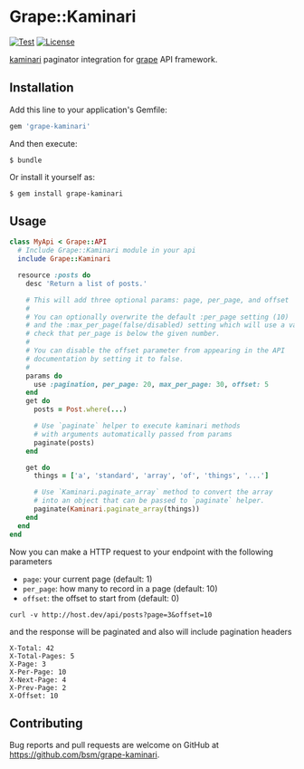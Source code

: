 # Grape::Kaminari

[![Test](https://github.com/bsm/grape-kaminari/actions/workflows/test.yml/badge.svg)](https://github.com/bsm/grape-kaminari/actions/workflows/test.yml)
[![License](https://img.shields.io/badge/License-MIT-blue.svg)](https://opensource.org/licenses/MIT)

[kaminari](https://github.com/kaminari/kaminari) paginator integration for [grape](https://github.com/intridea/grape) API framework.

## Installation

Add this line to your application's Gemfile:

```ruby
gem 'grape-kaminari'
```

And then execute:

```
$ bundle
```

Or install it yourself as:

```
$ gem install grape-kaminari
```

## Usage

```ruby
class MyApi < Grape::API
  # Include Grape::Kaminari module in your api
  include Grape::Kaminari

  resource :posts do
    desc 'Return a list of posts.'

    # This will add three optional params: page, per_page, and offset
    #
    # You can optionally overwrite the default :per_page setting (10)
    # and the :max_per_page(false/disabled) setting which will use a validator to
    # check that per_page is below the given number.
    #
    # You can disable the offset parameter from appearing in the API
    # documentation by setting it to false.
    #
    params do
      use :pagination, per_page: 20, max_per_page: 30, offset: 5
    end
    get do
      posts = Post.where(...)

      # Use `paginate` helper to execute kaminari methods
      # with arguments automatically passed from params
      paginate(posts)
    end

    get do
      things = ['a', 'standard', 'array', 'of', 'things', '...']

      # Use `Kaminari.paginate_array` method to convert the array
      # into an object that can be passed to `paginate` helper.
      paginate(Kaminari.paginate_array(things))
    end
  end
end
```

Now you can make a HTTP request to your endpoint with the following parameters

- `page`: your current page (default: 1)
- `per_page`: how many to record in a page (default: 10)
- `offset`: the offset to start from (default: 0)

```
curl -v http://host.dev/api/posts?page=3&offset=10
```

and the response will be paginated and also will include pagination headers

```
X-Total: 42
X-Total-Pages: 5
X-Page: 3
X-Per-Page: 10
X-Next-Page: 4
X-Prev-Page: 2
X-Offset: 10
```

## Contributing

Bug reports and pull requests are welcome on GitHub at https://github.com/bsm/grape-kaminari.
